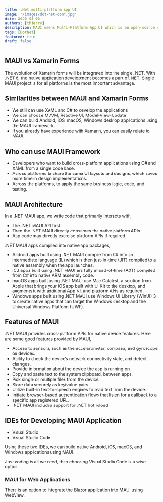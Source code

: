 ```yaml
---
title: .Net multi-platform App UI
image: '/images/dot-net-conf.jpg'
date: 2023-05-08
authors: [thierry]
description: MAUI means Multi-Platform App UI which is an open-source cross-platform framework. We can develop and build native Android, iOS, macOS, and Windows applications from a single code base using MAUI. This is an evolution of Xamarin.Forms, which extended from Mobile to Desktop application. If you are already worked on Xamarin.Forms, you can easily relate .NET MAUI.
tags: [DotNet]
featured: true
draft: false
---
```


## MAUI vs Xamarin Forms

The evolution of Xamarin forms will be integrated into the single. NET. With .NET 6, the native application development becomes a part of. NET. Single MAUI project is for all platforms is the most important advantage.

## Similarities between MAUI and Xamarin Forms

- We still can use XAML and C# to develop the applications
- We can choose MVVM, Reactive UI, Model-View-Update
- We can build Android, iOS, macOS, Windows desktop applications using the MAUI framework.
- If you already have experience with Xamarin, you can easily relate to MAUI.

## Who can use MAUI Framework

- Developers who want to build cross-platform applications using C# and XAML from a single code base.
- Across platforms to share the same UI layouts and designs, which saves more time in design implementations.
- Across the platforms, to apply the same business logic, code, and testing.

## MAUI Architecture

In a .NET MAUI app, we write code that primarily interacts with,

- The .NET MAUI API first
- Then the .NET MAUI directly consumes the native platform APIs
- App code may directly exercise platform APIs if required

.NET MAUI apps compiled into native app packages,

- Android apps built using .NET MAUI compile from C# into an intermediate language (IL) which is then just-in-time (JIT) compiled to a native assembly when the app launches.
- iOS apps built using .NET MAUI are fully ahead-of-time (AOT) compiled from C# into native ARM assembly code.
- macOS apps built using .NET MAUI use Mac Catalyst, a solution from Apple that brings your iOS app built with UI Kit to the desktop, and augments it with additional App Kit and platform APIs as required.
- Windows apps built using .NET MAUI use Windows UI Library (WinUI) 3 to create native apps that can target the Windows desktop and the Universal Windows Platform (UWP).

## Features of MAUI

.NET MAUI provides cross-platform APIs for native device features. Here are some good features provided by MAUI,

- Access to sensors, such as the accelerometer, compass, and gyroscope on devices.
- Ability to check the device’s network connectivity state, and detect changes.
- Provide information about the device the app is running on.
- Copy and paste text to the system clipboard, between apps.
- Pick single or multiple files from the device.
- Store data securely as key/value pairs.
- Utilize built-in text-to-speech engines to read text from the device.
- Initiate browser-based authentication flows that listen for a callback to a specific app registered URL.
- .NET MAUI includes support for .NET hot reload

## IDEs for Developing MAUI Application

- Visual Studio
- Visual Studio Code

Using these two IDEs, we can build native Android, iOS, macOS, and Windows applications using MAUI. 

Just coding is all we need, then choosing Visual Studio Code is a wise option.

### MAUI for Web Applications

There is an option to integrate the Blazor application into MAUI using WebView.
